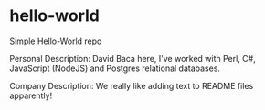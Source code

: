 # hello-world
Simple Hello-World repo

Personal Description: David Baca here, I've worked with Perl, C#, JavaScript (NodeJS) and Postgres relational databases.

Company Description: We really like adding text to README files apparently!
